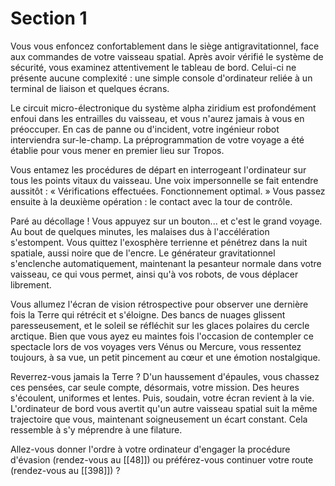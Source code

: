 # Section 1

Vous vous enfoncez confortablement dans le siège antigravitationnel, face aux commandes de votre vaisseau spatial. Après avoir vérifié le système de sécurité, vous examinez attentivement le tableau de bord. Celui-ci ne présente aucune complexité : une simple console d'ordinateur reliée à un terminal de liaison et quelques écrans. 

Le circuit micro-électronique du système alpha ziridium est profondément enfoui dans les entrailles du vaisseau, et vous n'aurez jamais à vous en préoccuper. En cas de panne ou d'incident, votre ingénieur robot interviendra sur-le-champ. La préprogrammation de votre voyage a été établie pour vous mener en premier lieu sur Tropos. 

Vous entamez les procédures de départ en interrogeant l'ordinateur sur tous les points vitaux du vaisseau. Une voix impersonnelle se fait entendre aussitôt : « Vérifications effectuées. Fonctionnement optimal. » Vous passez ensuite à la deuxième opération : le contact avec la tour de contrôle. 

Paré au décollage ! Vous appuyez sur un bouton... et c'est le grand voyage. Au bout de quelques minutes, les malaises dus à l'accélération s'estompent. Vous quittez l'exosphère terrienne et pénétrez dans la nuit spatiale, aussi noire que de l'encre. Le générateur gravitationnel s'enclenche automatiquement, maintenant la pesanteur normale dans votre vaisseau, ce qui vous permet, ainsi qu'à vos robots, de vous déplacer librement.

Vous allumez l'écran de vision rétrospective pour observer une dernière fois la Terre qui rétrécit et s'éloigne. Des bancs de nuages glissent paresseusement, et le soleil se réfléchit sur les glaces polaires du cercle arctique. Bien que vous ayez eu maintes fois l'occasion de contempler ce spectacle lors de vos voyages vers Vénus ou Mercure, vous ressentez toujours, à sa vue, un petit pincement au cœur et une émotion nostalgique. 

Reverrez-vous jamais la Terre ? D'un haussement d'épaules, vous chassez ces pensées, car seule compte, désormais, votre mission. Des heures s'écoulent, uniformes et lentes. Puis, soudain, votre écran revient à la vie. L'ordinateur de bord vous avertit qu'un autre vaisseau spatial suit la même trajectoire que vous, maintenant soigneusement un écart constant. Cela ressemble à s'y méprendre à une filature.

Allez-vous donner l'ordre à votre ordinateur d'engager la procédure d'évasion (rendez-vous au [[48]]) ou préférez-vous continuer votre route (rendez-vous au [[398]]) ?